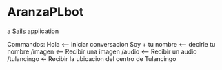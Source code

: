 # AranzaPLbot

a [Sails](http://sailsjs.org) application

Commandos:
Hola <-- iniciar conversacion
Soy + tu nombre <-- decirle tu nombre
/imagen <-- Recibir una imagen
/audio <-- Recibir un audio
/tulancingo <- Recibir la ubicacion del centro de Tulancingo
